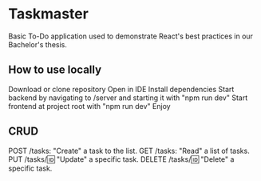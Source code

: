# Taskmaster

Basic To-Do application used to demonstrate React's best practices in our Bachelor's thesis.

## How to use locally

Download or clone repository
Open in IDE
Install dependencies
Start backend by navigating to /server and starting it with "npm run dev"
Start frontend at project root with "npm run dev"
Enjoy

## CRUD
POST /tasks: "Create" a task to the list.
GET /tasks: "Read" a list of tasks.
PUT /tasks/:id: "Update" a specific task.
DELETE /tasks/:id: "Delete" a specific task.